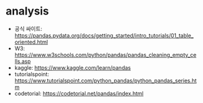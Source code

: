 # analysis
- 공식 싸이트: https://pandas.pydata.org/docs/getting_started/intro_tutorials/01_table_oriented.html
- W3: https://www.w3schools.com/python/pandas/pandas_cleaning_empty_cells.asp
- kaggle: https://www.kaggle.com/learn/pandas
- tutorialspoint: https://www.tutorialspoint.com/python_pandas/python_pandas_series.htm
- codetorial: https://codetorial.net/pandas/index.html
